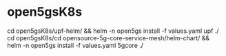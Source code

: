 # open5gsK8s

cd open5gsK8s/upf-helm/ && helm -n open5gs install -f values.yaml upf ./
cd open5gsK8s/cd opensource-5g-core-service-mesh/helm-chart/ && helm -n open5gs install -f values.yaml 5gcore ./
